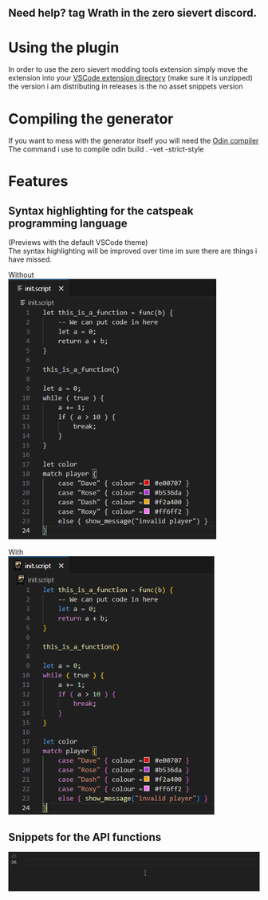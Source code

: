 ## Need help? tag Wrath in the zero sievert discord.

# Using the plugin
In order to use the zero sievert modding tools extension simply move the extension into your [VSCode extension directory](https://code.visualstudio.com/docs/configure/extensions/extension-marketplace#_where-are-extensions-installed) (make sure it is unzipped) the version i am distributing in releases is the no asset snippets version

# Compiling the generator
If you want to mess with the generator itself you will need the [Odin compiler](https://github.com/odin-lang/Odin)\
The command i use to compile odin build . -vet -strict-style

# Features
## Syntax highlighting for the catspeak programming language
(Previews with the default VSCode theme)\
The syntax highlighting will be improved over time im sure there are things i have missed.

Without\
![Without highlighting](./images/highlighting-without.png)

With\
![With highlighting](./images/highlighting-with.png)

## Snippets for the API functions
![Snippets](./images/snippets.gif)